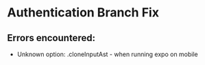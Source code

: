 # Authentication Branch Fix

## Errors encountered: 
- Unknown option: .cloneInputAst - when running expo on mobile